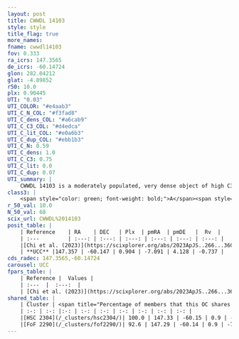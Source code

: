 ```yaml
---
layout: post
title: CWWDL 14103
style: style
title_flag: true
more_names: 
fname: cwwdl14103
fov: 0.333
ra_icrs: 147.3565
de_icrs: -60.14724
glon: 282.04212
glat: -4.89852
r50: 10.0
plx: 0.90445
UTI: "0.03"
UTI_COLOR: "#e4aab3"
UTI_C_N_COL: "#f3fad8"
UTI_C_dens_COL: "#a6cab9"
UTI_C_C3_COL: "#d4edca"
UTI_C_lit_COL: "#e0a6b3"
UTI_C_dup_COL: "#ebb1b3"
UTI_C_N: 0.59
UTI_C_dens: 1.0
UTI_C_C3: 0.75
UTI_C_lit: 0.0
UTI_C_dup: 0.07
UTI_summary: |
    CWWDL 14103 is a moderately populated, very dense object of high C3 quality. It was recently reported in the literature.<br><br><span style="color: #99180f; font-weight: bold;">Warning: </span>This is very likely a duplicate object, which shares a large percentage of members with at least one previously reported entry.
class3: |
    <span style="color: green; font-weight: bold;">A</span><span style="color: #FFC300; font-weight: bold;">B</span>
r_50_val: 10.0
N_50_val: 68
scix_url: CWWDL%2014103
posit_table: |
    | Reference    | RA    | DEC   | Plx  | pmRA  | pmDE   |  Rv  |
    | :---         | :---: | :---: | :---: | :---: | :---: | :---: |
    |[Chi et al. (2023)](https://scixplorer.org/abs/2023ApJS..266...36C) | 147.328 | -60.158 | 0.91 | -7.131 | 4.134 | -2.29 |
    | **UCC** |147.357 | -60.147 | 0.904 | -7.091 | 4.128 | -0.737 | 
cds_radec: 147.3565,-60.14724
carousel: UCC
fpars_table: |
    | Reference |  Values |
    | :---  |  :---:  |
    | [Chi et al. (2023)](https://scixplorer.org/abs/2023ApJS..266...36C) | `logAge=7.4, Z=0.44` |
shared_table: |
    | Cluster | <span title="Percentage of members that this OC shares with the ones listed">%</span>   | RA   | DEC   | Plx   | pmRA  | pmDE  | Rv | UTI |
    | :-: | :-: |:-: | :-: | :-: | :-: | :-: | :-: | :-: |
    |[HSC 2304](/_clusters/hsc2304/)| 100.0 | 147.33 | -60.15 | 0.9 | -7.07 | 4.13 | -0.46 |0.17 |
    |[FoF 2290](/_clusters/fof2290/)| 92.6 | 147.29 | -60.14 | 0.9 | -7.07 | 4.14 | -0.37 |0.47 |
---
```

